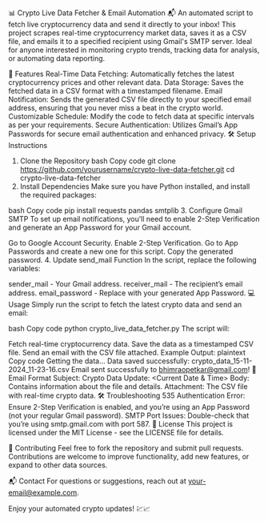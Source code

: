 📊 Crypto Live Data Fetcher & Email Automation 📬
An automated script to fetch live cryptocurrency data and send it directly to your inbox! This project scrapes real-time cryptocurrency market data, saves it as a CSV file, and emails it to a specified recipient using Gmail's SMTP server. Ideal for anyone interested in monitoring crypto trends, tracking data for analysis, or automating data reporting.

🚀 Features
Real-Time Data Fetching: Automatically fetches the latest cryptocurrency prices and other relevant data.
Data Storage: Saves the fetched data in a CSV format with a timestamped filename.
Email Notification: Sends the generated CSV file directly to your specified email address, ensuring that you never miss a beat in the crypto world.
Customizable Schedule: Modify the code to fetch data at specific intervals as per your requirements.
Secure Authentication: Utilizes Gmail’s App Passwords for secure email authentication and enhanced privacy.
🛠️ Setup Instructions
1. Clone the Repository
bash
Copy code
git clone https://github.com/yourusername/crypto-live-data-fetcher.git
cd crypto-live-data-fetcher
2. Install Dependencies
Make sure you have Python installed, and install the required packages:

bash
Copy code
pip install requests pandas smtplib
3. Configure Gmail SMTP
To set up email notifications, you’ll need to enable 2-Step Verification and generate an App Password for your Gmail account.

Go to Google Account Security.
Enable 2-Step Verification.
Go to App Passwords and create a new one for this script. Copy the generated password.
4. Update send_mail Function
In the script, replace the following variables:

sender_mail - Your Gmail address.
receiver_mail - The recipient’s email address.
email_password - Replace with your generated App Password.
💻 Usage
Simply run the script to fetch the latest crypto data and send an email:

bash
Copy code
python crypto_live_data_fetcher.py
The script will:

Fetch real-time cryptocurrency data.
Save the data as a timestamped CSV file.
Send an email with the CSV file attached.
Example Output:
plaintext
Copy code
Getting the data...
Data saved successfully: crypto_data_15-11-2024_11-23-16.csv
Email sent successfully to bhimraopetkar@gmail.com!
📧 Email Format
Subject: Crypto Data Update: <Current Date & Time>
Body: Contains information about the file and details.
Attachment: The CSV file with real-time crypto data.
🛠 Troubleshooting
535 Authentication Error: Ensure 2-Step Verification is enabled, and you’re using an App Password (not your regular Gmail password).
SMTP Port Issues: Double-check that you’re using smtp.gmail.com with port 587.
📝 License
This project is licensed under the MIT License - see the LICENSE file for details.

🤝 Contributing
Feel free to fork the repository and submit pull requests. Contributions are welcome to improve functionality, add new features, or expand to other data sources.

📬 Contact
For questions or suggestions, reach out at your-email@example.com.

Enjoy your automated crypto updates! 💹📈

